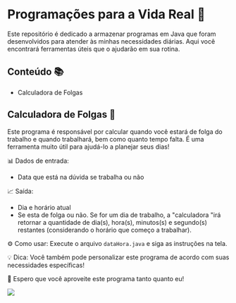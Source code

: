 
# Programações para a Vida Real 🚀 
Este repositório é dedicado a armazenar programas em Java que foram desenvolvidos para atender às minhas necessidades diárias. Aqui você encontrará ferramentas úteis que o ajudarão em sua rotina.

## Conteúdo 📚

-  Calculadora de Folgas

## Calculadora de Folgas 🔢

Este programa é responsável por calcular quando você estará de folga do trabalho e quando trabalhará, bem como quanto tempo falta. É uma ferramenta muito útil para ajudá-lo a planejar seus dias!

📊 Dados de entrada:

-   Data que está na dúvida se trabalha ou não

📈 Saída:

-   Dia e horário atual
-   Se esta de folga ou não. Se for um dia de trabalho, a "calculadora "irá retornar a quantidade de dia(s), hora(s), minutos(s) e segundo(s) restantes (considerando o horário que começo a trabalhar).

⚙️ Como usar: Execute o arquivo `dataHora.java` e siga as instruções na tela.

💡 Dica: Você também pode personalizar este programa de acordo com suas necessidades específicas!

🎉 Espero que você aproveite este programa tanto quanto eu!



![](https://media3.giphy.com/media/3o6MbseSY3SjTcjIyc/giphy.gif?cid=ecf05e47don8egtqx7adwh08s5r1xculujydq2lb23de3zh9&rid=giphy.gif&ct=g)
